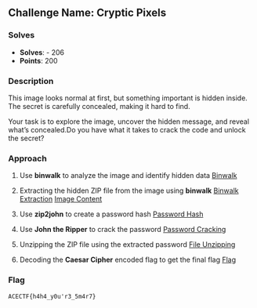 ## **Challenge Name: Cryptic Pixels**

### **Solves**
- **Solves**: - 206
- **Points**: 200 

### **Description**
This image looks normal at first, but something important is hidden inside. The secret is carefully concealed, making it hard to find.

Your task is to explore the image, uncover the hidden message, and reveal what’s concealed.Do you have what it takes to crack the code and unlock the secret?

### **Approach**

1. Use **binwalk** to analyze the image and identify hidden data [Binwalk](Resources/1.png)

2. Extracting the hidden ZIP file from the image using **binwalk** [Binwalk Extraction](Resources/2.png) [Image Content](Resources/3.png)

3. Use **zip2john** to create a password hash [Password Hash](Resources/4.png)

4. Use **John the Ripper** to crack the password [Password Cracking](Resources/5.png)

5. Unzipping the ZIP file using the extracted password [File Unzipping](Resources/6.png)

6. Decoding the **Caesar Cipher** encoded flag to get the final flag [Flag](Resources/7.png)

### **Flag**
```
ACECTF{h4h4_y0u'r3_5m4r7}
```

